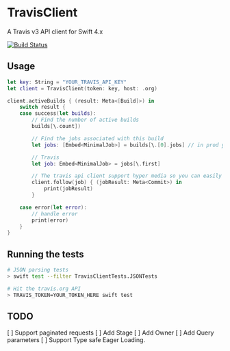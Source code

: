 # TravisClient

A Travis v3 API client for Swift 4.x

[![Build Status](https://travis-ci.org/iainsmith/TravisClient.svg?branch=master)](https://travis-ci.org/iainsmith/TravisClient)

## Usage

```swift
let key: String = "YOUR_TRAVIS_API_KEY"
let client = TravisClient(token: key, host: .org)

client.activeBuilds { (result: Meta<[Build]>) in
    switch result {
    case success(let builds):
        // Find the number of active builds
        builds[\.count])

        // Find the jobs associated with this build
        let jobs: [Embed<MinimalJob>] = builds[\.[0].jobs] // in prod you should typically use [\.first?.jobs]

        // Travis 
        let job: Embed<MinimalJob> = jobs[\.first]

        // The travis api client support hyper media so you can easily load the full object in a second request.
        client.follow(job) { (jobResult: Meta<Commit>) in
            print(jobResult)
        }

    case error(let error):
        // handle error
        print(error)
    }
}
```

## Running the tests

```sh
# JSON parsing tests
> swift test --filter TravisClientTests.JSONTests

# Hit the travis.org API  
> TRAVIS_TOKEN=YOUR_TOKEN_HERE swift test
```

## TODO

[ ] Support paginated requests
[ ] Add Stage
[ ] Add Owner
[ ] Add Query parameters
[ ] Support Type safe Eager Loading.